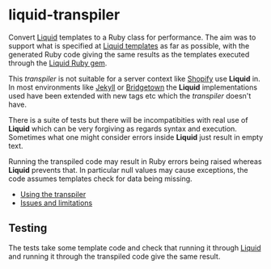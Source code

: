 # liquid-transpiler
Convert [Liquid](https://shopify.github.io/liquid/) templates to a Ruby class for performance.
The aim was to support what is specified at
[Liquid templates](https://shopify.github.io/liquid/tags/template/)
as far as possible, with the generated Ruby code giving the
same results as the templates executed through
the [Liquid Ruby gem](https://rubygems.org/gems/liquid/).

This *transpiler* is not suitable for a server context
like [Shopify]() use **Liquid** in. In most 
environments like
[Jekyll](https://jekyllrb.com) or
[Bridgetown](https://www.bridgetownrb.com) the **Liquid**
implementations used have been extended with new tags etc
which the *transpiler* doesn't have.

There is a suite of tests but there will be 
incompatibities with real use of **Liquid** which can be
very forgiving as regards syntax and execution. Sometimes
what one might consider errors inside **Liquid** 
just result in empty text. 

Running the transpiled code may result in Ruby errors
being raised whereas **Liquid** prevents that.
In particular null values may cause exceptions, the
code assumes templates check for data being missing.

* [Using the transpiler](USAGE.md)
* [Issues and limitations](ISSUES.md)

## Testing
The tests take some template code and check that running it through
[Liquid](https://shopify.github.io/liquid/) and running it
through the transpiled code give the same result.  
